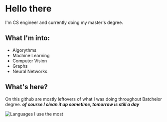 # Hello there
I'm CS engineer and currently doing my master's degree.

## What I'm into:
- Algorythms
- Machine Learning
- Computer Vision
- Graphs
- Neural Networks


## What's here?
On this github are mostly leftovers of what I was doing throughout Batchelor degree. **_of course I clean it up sometime, tomorrow is still a day_**

![Languages I use the most](https://github-readme-stats.vercel.app/api/top-langs/?username=kujonick&layout=compact)



<!--
**Kujonick/Kujonick** is a ✨ _special_ ✨ repository because its `README.md` (this file) appears on your GitHub profile.

Here are some ideas to get you started:

- 🔭 I’m currently working on ...
- 🌱 I’m currently learning ...
- 👯 I’m looking to collaborate on ...
- 🤔 I’m looking for help with ...
- 💬 Ask me about ...
- 📫 How to reach me: ...
- 😄 Pronouns: ...
- ⚡ Fun fact: ...
-->
